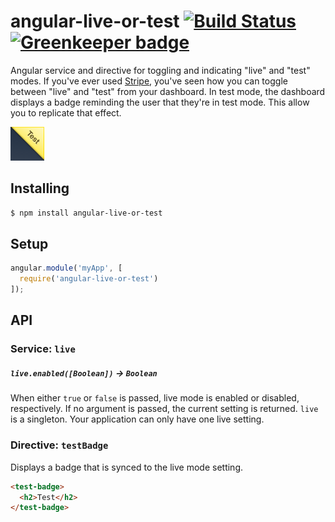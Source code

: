 # angular-live-or-test [![Build Status](https://travis-ci.org/valet-io/angular-live-or-test.svg)](https://travis-ci.org/valet-io/angular-live-or-test) [![Greenkeeper badge](https://badges.greenkeeper.io/bendrucker/angular-live-or-test.svg)](https://greenkeeper.io/)

Angular service and directive for toggling and indicating "live" and "test" modes. If you've ever used [Stripe](https://stripe.com/), you've seen how you can toggle between "live" and "test" from your dashboard. In test mode, the dashboard displays a badge reminding the user that they're in test mode. This allow you to replicate that effect.

![Stripe test badge](stripe-test.png)

## Installing

```bash
$ npm install angular-live-or-test
```

## Setup

```js
angular.module('myApp', [
  require('angular-live-or-test')
]);
```

## API

### Service: `live`

##### `live.enabled([Boolean])` -> `Boolean`

When either `true` or `false` is passed, live mode is enabled or disabled, respectively. If no argument is passed, the current setting is returned. `live` is a singleton. Your application can only have one live setting.

### Directive: `testBadge`

Displays a badge that is synced to the live mode setting. 

```html
<test-badge>
  <h2>Test</h2>
</test-badge>
```
